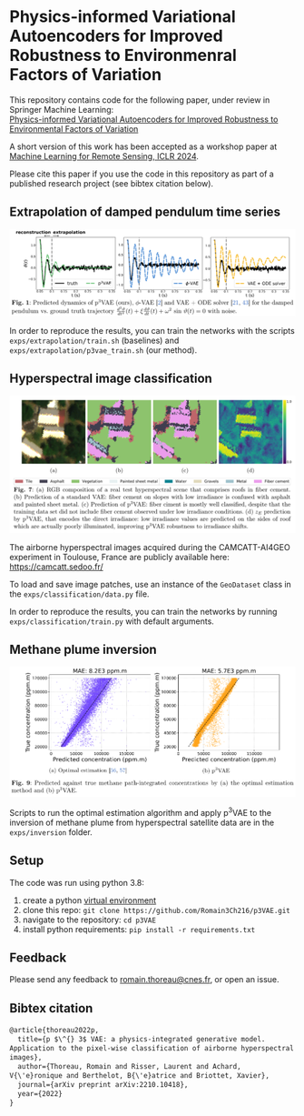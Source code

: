 # Physics-informed Variational Autoencoders for Improved Robustness to Environmenral Factors of Variation

This repository contains code for the following paper, under review in Springer Machine Learning: <br>
[Physics-informed Variational Autoencoders for Improved Robustness to Environmental Factors of Variation](https://arxiv.org/abs/2210.10418)

A short version of this work has been accepted as a workshop paper at [Machine Learning for Remote Sensing, ICLR 2024](https://ml-for-rs.github.io/iclr2024/camera_ready/papers/17.pdf).

Please cite this paper if you use the code in this repository as part of a published research project (see bibtex citation below).

## Extrapolation of damped pendulum time series

<p align="center">
  <img src="https://github.com/Romain3Ch216/p3VAE/blob/main/pendulum_extrapolation.png" alt="Pendulum extrapolation">
</p>

In order to reproduce the results, you can train the networks with the scripts `exps/extrapolation/train.sh` (baselines) and `exps/extrapolation/p3vae_train.sh` (our method).

## Hyperspectral image classification

<p align="center">
  <img src="https://github.com/Romain3Ch216/p3VAE/blob/main/land_cover_classification.png" alt="Hyperspectral image classification">
</p>

The airborne hyperspectral images acquired during the CAMCATT-AI4GEO experiment in Toulouse, France are publicly available here: https://camcatt.sedoo.fr/

To load and save image patches, use an instance of the `GeoDataset` class in the `exps/classification/data.py` file.

In order to reproduce the results, you can train the networks by running `exps/classification/train.py` with default arguments.

## Methane plume inversion

<p align="center">
  <img src="https://github.com/Romain3Ch216/p3VAE/blob/main/methane_inversion.png" alt="Methane inversion">
</p>

Scripts to run the optimal estimation algorithm and apply p$^3$VAE to the inversion of methane plume from hyperspectral satellite data are in the `exps/inversion` folder.

## Setup

The code was run using python 3.8:

1. create a python [virtual environment](https://docs.conda.io/projects/conda/en/latest/user-guide/tasks/manage-environments.html)
2. clone this repo: ```git clone https://github.com/Romain3Ch216/p3VAE.git```
3. navigate to the repository: ```cd p3VAE```
4. install python requirements: ```pip install -r requirements.txt```

## Feedback

Please send any feedback to romain.thoreau@cnes.fr, or open an issue.

## Bibtex citation

```
@article{thoreau2022p,
  title={p $\^{} 3$ VAE: a physics-integrated generative model. Application to the pixel-wise classification of airborne hyperspectral images},
  author={Thoreau, Romain and Risser, Laurent and Achard, V{\'e}ronique and Berthelot, B{\'e}atrice and Briottet, Xavier},
  journal={arXiv preprint arXiv:2210.10418},
  year={2022}
}

```
